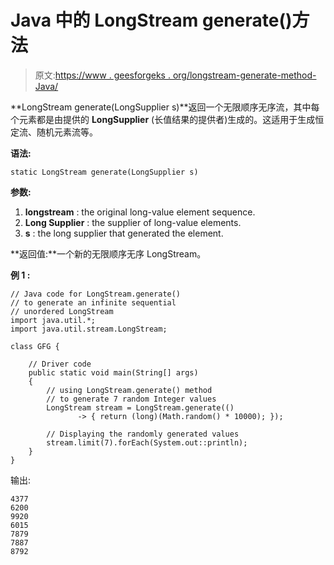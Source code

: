 # Java 中的 LongStream generate()方法

> 原文:[https://www . geesforgeks . org/longstream-generate-method-Java/](https://www.geeksforgeeks.org/longstream-generate-method-java/)

**LongStream generate(LongSupplier s)**返回一个无限顺序无序流，其中每个元素都是由提供的 **LongSupplier** (长值结果的提供者)生成的。这适用于生成恒定流、随机元素流等。

**语法:**

```
static LongStream generate(LongSupplier s)

```

**参数:**

1.  **longstream** : the original long-value element sequence.
2.  **Long Supplier** : the supplier of long-value elements.
3.  **s** : the long supplier that generated the element.

**返回值:**一个新的无限顺序无序 LongStream。

**例 1 :**

```
// Java code for LongStream.generate()
// to generate an infinite sequential
// unordered LongStream
import java.util.*;
import java.util.stream.LongStream;

class GFG {

    // Driver code
    public static void main(String[] args)
    {
        // using LongStream.generate() method
        // to generate 7 random Integer values
        LongStream stream = LongStream.generate(()
               -> { return (long)(Math.random() * 10000); });

        // Displaying the randomly generated values
        stream.limit(7).forEach(System.out::println);
    }
}
```

输出:

```
4377
6200
9920
6015
7879
7887
8792

```